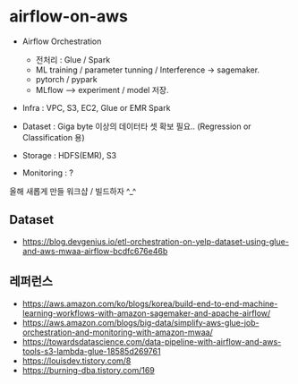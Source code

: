 # airflow-on-aws

* Airflow Orchestration
  - 전처리 : Glue / Spark
  - ML training / parameter tunning / Interference -> sagemaker.
  - pytorch / pypark
  - MLflow --> experiment / model 저장.

* Infra : VPC, S3, EC2, Glue or EMR Spark
* Dataset : Giga byte 이상의 데이터타 셋 확보 필요.. (Regression or Classification 용)
* Storage : HDFS(EMR), S3
* Monitoring : ?
    
올해 새롭게 만들 워크샵 / 빌드하자 ^_^


## Dataset ##

* https://blog.devgenius.io/etl-orchestration-on-yelp-dataset-using-glue-and-aws-mwaa-airflow-bcdfc676e46b


## 레퍼런스 ##

* https://aws.amazon.com/ko/blogs/korea/build-end-to-end-machine-learning-workflows-with-amazon-sagemaker-and-apache-airflow/
* https://aws.amazon.com/blogs/big-data/simplify-aws-glue-job-orchestration-and-monitoring-with-amazon-mwaa/
* https://towardsdatascience.com/data-pipeline-with-airflow-and-aws-tools-s3-lambda-glue-18585d269761
* https://louisdev.tistory.com/8
* https://burning-dba.tistory.com/169
